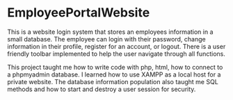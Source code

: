 # EmployeePortalWebsite
 This is a website login system that stores an employees information in a small database. The employee can login with their password, change information in their profile, register for an account, or logout. There is a user friendly toolbar implemented to help the user navigate through all functions. 

 This project taught me how to write code with php, html, how to connect to a phpmyadmin database. I learned how to use XAMPP as a local host for a private website. The database information population also taught me SQL methods and how to start and destroy a user session for security.  
